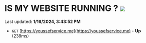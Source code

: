# IS MY WEBSITE RUNNING ? [![](https://img.shields.io/static/v1?label=Sponsor&message=%E2%9D%A4&logo=GitHub&color=%23fe8e86)](https://github.com/sponsors/<username>)

Last updated: **1/16/2024, 3:43:52 PM**

- `GET` [https://youssefservice.me](https://youssefservice.me) - **Up** (238ms)
